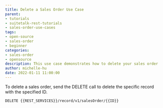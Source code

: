 ```yaml
---
title: Delete a Sales Order Use Case
parent:
- tutorials
- suitetalk-rest-tutorials
- sales-order-use-cases
tags:
- open-source
- sales-order
- beginner
categories:
- sales-order
- opensource
description: This use case demonstrates how to delete your sales order.
author: michelle-hu
date: 2022-01-11 11:00:00
---
```

To delete a sales order, send the DELETE call to delete the specific record with the specified ID.

<!-- {% raw %} -->
```
DELETE {{REST_SERVICES}}/record/v1/salesOrder/{{ID}}
```
<!-- {% endraw %} -->